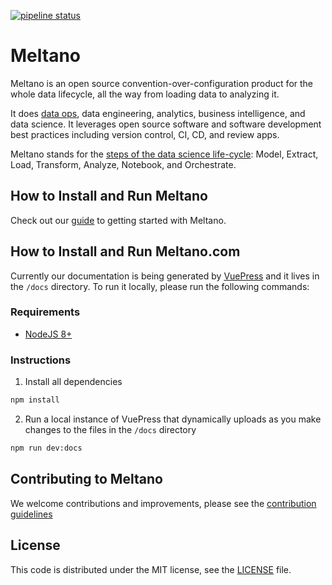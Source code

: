 [![pipeline status](https://gitlab.com/meltano/meltano/badges/master/pipeline.svg)](https://gitlab.com/meltano/meltano/commits/master)

# Meltano

Meltano is an open source convention-over-configuration product for the whole data lifecycle, all the way from loading data to analyzing it.

It does [data ops](https://en.wikipedia.org/wiki/DataOps), data engineering, analytics, business intelligence, and data science. It leverages open source software and software development best practices including version control, CI, CD, and review apps.

Meltano stands for the [steps of the data science life-cycle](#data-science-lifecycle): Model, Extract, Load, Transform, Analyze, Notebook, and Orchestrate.

## How to Install and Run Meltano  

Check out our [guide](https://meltano.com/guide/#getting-started) to getting started with Meltano.

## How to Install and Run Meltano.com

Currently our documentation is being generated by [VuePress](https://vuepress.vuejs.org) and it lives in the `/docs` directory. To run it locally, please run the following commands:

### Requirements

- [NodeJS 8+](https://nodejs.org/)

### Instructions

1. Install all dependencies
```bash
npm install
```

2. Run a local instance of VuePress that dynamically uploads as you make changes to the files in the `/docs` directory
```bash
npm run dev:docs
```

## Contributing to Meltano

We welcome contributions and improvements, please see the [contribution guidelines](https://meltano.com/docs/contributing.html)

## License

This code is distributed under the MIT license, see the [LICENSE](LICENSE) file.

[docker-compose]: https://docs.docker.com/compose/
